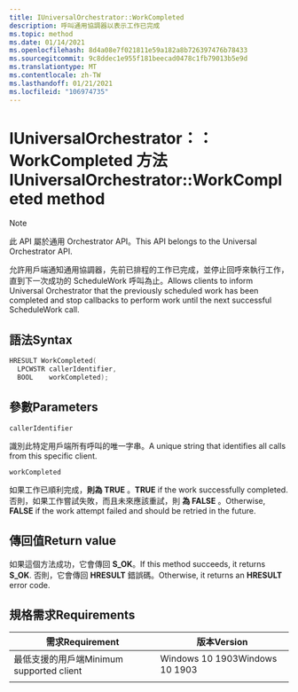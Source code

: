 ```yaml
---
title: IUniversalOrchestrator::WorkCompleted
description: 呼叫通用協調器以表示工作已完成
ms.topic: method
ms.date: 01/14/2021
ms.openlocfilehash: 8d4a08e7f021811e59a182a8b726397476b78433
ms.sourcegitcommit: 9c8ddec1e955f181beecad0478c1fb79013b5e9d
ms.translationtype: MT
ms.contentlocale: zh-TW
ms.lasthandoff: 01/21/2021
ms.locfileid: "106974735"
---
```

# <a name="iuniversalorchestratorworkcompleted-method"></a><span data-ttu-id="632df-103">IUniversalOrchestrator：： WorkCompleted 方法</span><span class="sxs-lookup"><span data-stu-id="632df-103">IUniversalOrchestrator::WorkCompleted method</span></span>

> [!NOTE] 
> <span data-ttu-id="632df-104">此 API 屬於通用 Orchestrator API。</span><span class="sxs-lookup"><span data-stu-id="632df-104">This API belongs to the Universal Orchestrator API.</span></span>

<span data-ttu-id="632df-105">允許用戶端通知通用協調器，先前已排程的工作已完成，並停止回呼來執行工作，直到下一次成功的 ScheduleWork 呼叫為止。</span><span class="sxs-lookup"><span data-stu-id="632df-105">Allows clients to inform Universal Orchestrator that the previously scheduled work has been completed and stop callbacks to perform work until the next successful ScheduleWork call.</span></span>

## <a name="syntax"></a><span data-ttu-id="632df-106">語法</span><span class="sxs-lookup"><span data-stu-id="632df-106">Syntax</span></span>

```C++
HRESULT WorkCompleted(
  LPCWSTR callerIdentifier,
  BOOL    workCompleted);
```

## <a name="parameters"></a><span data-ttu-id="632df-107">參數</span><span class="sxs-lookup"><span data-stu-id="632df-107">Parameters</span></span>

`callerIdentifier`

<span data-ttu-id="632df-108">識別此特定用戶端所有呼叫的唯一字串。</span><span class="sxs-lookup"><span data-stu-id="632df-108">A unique string that identifies all calls from this specific client.</span></span>

`workCompleted`

<span data-ttu-id="632df-109">如果工作已順利完成，**則為 TRUE** 。</span><span class="sxs-lookup"><span data-stu-id="632df-109">**TRUE** if the work successfully completed.</span></span> <span data-ttu-id="632df-110">否則，如果工作嘗試失敗，而且未來應該重試，則 **為 FALSE** 。</span><span class="sxs-lookup"><span data-stu-id="632df-110">Otherwise, **FALSE** if the work attempt failed and should be retried in the future.</span></span> 

## <a name="return-value"></a><span data-ttu-id="632df-111">傳回值</span><span class="sxs-lookup"><span data-stu-id="632df-111">Return value</span></span>
<span data-ttu-id="632df-112">如果這個方法成功，它會傳回 **S_OK**。</span><span class="sxs-lookup"><span data-stu-id="632df-112">If this method succeeds, it returns **S_OK**.</span></span>  <span data-ttu-id="632df-113">否則，它會傳回 **HRESULT** 錯誤碼。</span><span class="sxs-lookup"><span data-stu-id="632df-113">Otherwise, it returns an **HRESULT** error code.</span></span>

## <a name="requirements"></a><span data-ttu-id="632df-114">規格需求</span><span class="sxs-lookup"><span data-stu-id="632df-114">Requirements</span></span>

| <span data-ttu-id="632df-115">需求</span><span class="sxs-lookup"><span data-stu-id="632df-115">Requirement</span></span> | <span data-ttu-id="632df-116">版本</span><span class="sxs-lookup"><span data-stu-id="632df-116">Version</span></span> |
|---|---|
| <span data-ttu-id="632df-117">最低支援的用戶端</span><span class="sxs-lookup"><span data-stu-id="632df-117">Minimum supported client</span></span> | <span data-ttu-id="632df-118">Windows 10 1903</span><span class="sxs-lookup"><span data-stu-id="632df-118">Windows 10 1903</span></span> |
|   |   |



 

 



